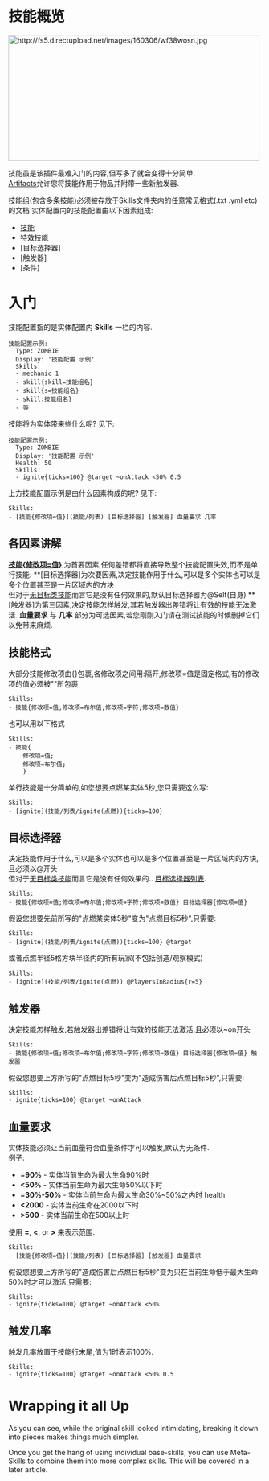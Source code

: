 技能概览
======

<img src="http://fs5.directupload.net/images/160306/wf38wosn.jpg" width="500" height="250" alt="http://fs5.directupload.net/images/160306/wf38wosn.jpg" />

技能虽是该插件最难入门的内容,但写多了就会变得十分简单.  
[Artifacts]允许您将技能作用于物品并附带一些新触发器.

技能组(包含多条技能)必须被存放于Skills文件夹内的任意常见格式(.txt .yml etc)的文档
实体配置内的技能配置由以下因素组成:

-   [技能](技能/列表)
-   [特效技能](技能/特效列表)
-   [目标选择器]
-   [触发器]
-   [条件]

入门
===============

技能配置指的是实体配置内 **Skills** 一栏的内容.

    技能配置示例:
      Type: ZOMBIE
      Display: '技能配置 示例'
      Skills:
      - mechanic 1
      - skill{skill=技能组名}
      - skill{s=技能组名}
      - skill:技能组名}
      - 等

技能将为实体带来些什么呢? 见下:

    技能配置示例:
      Type: ZOMBIE
      Display: '技能配置 示例'
      Health: 50
      Skills:
      - ignite{ticks=100} @target ~onAttack <50% 0.5

上方技能配置示例是由什么因素构成的呢? 见下:

    Skills:
    - [技能{修改项=值}](技能/列表) [目标选择器] [触发器] 血量要求 几率  

各因素讲解
---------

**[技能{修改项=值}](技能/列表)** 为首要因素,任何差错都将直接导致整个技能配置失效,而不是单行技能.
**[目标选择器]为次要因素,决定技能作用于什么,可以是多个实体也可以是多个位置甚至是一片区域内的方块  
              但对于[无目标类技能](技能/列表)而言它是没有任何效果的,默认目标选择器为@Self(自身)
**[触发器]为第三因素,决定技能怎样触发,其若触发器出差错将让有效的技能无法激活.
**血量要求** 与 **几率** 部分为可选因素,若您刚刚入门请在测试技能的时候删掉它们以免带来麻烦.

技能格式
---------

大部分技能修改项由{}包裹,各修改项之间用:隔开,修改项=值是固定格式,有的修改项的值必须被""所包裹

    Skills:
    - 技能{修改项=值;修改项=布尔值;修改项=字符;修改项=数值}

也可以用以下格式

    Skills:
    - 技能{
        修改项=值;
        修改项=布尔值;
        }

单行技能是十分简单的,如您想要点燃某实体5秒,您只需要这么写:

    Skills:
    - [ignite](技能/列表/ignite(点燃)){ticks=100}

目标选择器
---------

决定技能作用于什么,可以是多个实体也可以是多个位置甚至是一片区域内的方块,且必须以@开头  
但对于[无目标类技能](技能/列表)而言它是没有任何效果的.. [目标选择器列表](技能/目标选择器).

    Skills:
    - 技能{修改项=值;修改项=布尔值;修改项=字符;修改项=数值} 目标选择器{修改项=值}

假设您想要先前所写的"点燃某实体5秒"变为"点燃目标5秒",只需要:

    Skills:
    - [ignite](技能/列表/ignite(点燃)){ticks=100} @target

或者点燃半径5格方块半径内的所有玩家(不包括创造/观察模式)

    Skills:
    - [ignite](技能/列表/ignite(点燃)) @PlayersInRadius{r=5}

触发器
--------

决定技能怎样触发,若触发器出差错将让有效的技能无法激活,且必须以~on开头

    Skills:
    - 技能{修改项=值;修改项=布尔值;修改项=字符;修改项=数值} 目标选择器{修改项=值} 触发器

假设您想要上方所写的"点燃目标5秒"变为"造成伤害后点燃目标5秒",只需要:

    Skills:
    - ignite{ticks=100} @target ~onAttack

血量要求
----------------

实体技能必须让当前血量符合血量条件才可以触发,默认为无条件.  
例子:

-   **=90%** - 实体当前生命为最大生命90%时
-   **&lt;50%** - 实体当前生命为最大生命50%以下时
-   **=30%-50%** - 实体当前生命为最大生命30%~50%之内时
    health
-   **&lt;2000** - 实体当前生命在2000以下时
-   **&gt;500** - 实体当前生命在500以上时

使用 **=**, **&lt;**, or **&gt;** 来表示范围.

    Skills:
    - [技能{修改项=值}](技能/列表) [目标选择器] [触发器] 血量要求

假设您想要上方所写的"造成伤害后点燃目标5秒"变为只在当前生命低于最大生命50%时才可以激活,只需要:

    Skills:
    - ignite{ticks=100} @target ~onAttack <50%

触发几率
------

触发几率放置于技能行末尾,值为1时表示100%.

    Skills:
    - ignite{ticks=100} @target ~onAttack <50% 0.5

Wrapping it all Up
==================

As you can see, while the original skill looked intimidating, breaking
it down into pieces makes things much simpler.

Once you get the hang of using individual base-skills, you can use
Meta-Skills to combine them into more complex skills. This will be
covered in a later article.

  [Artifacts]: /Artifacts
  [Mechanics]: /Skills/Mechanics/
  [Effects]: /Skills/Effects/
  [Targeters]: /Skills/Targeters/
  [Triggers]: /Skills/Triggers/
  [Conditions]: /Conditions/
  [Here is a list of all the targeters]: /Skills/Targeters/
  [Click here to see which triggers work with Artifacts]: /Artifacts/Triggers
